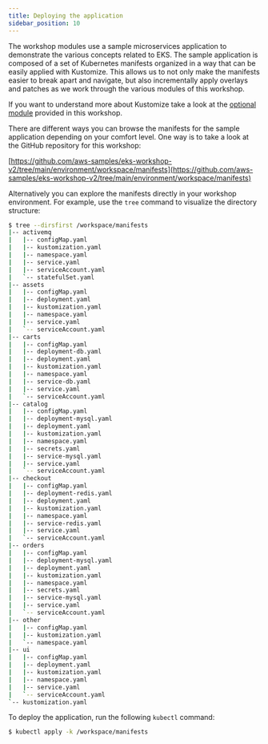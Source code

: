```yaml
---
title: Deploying the application
sidebar_position: 10
---
```


The workshop modules use a sample microservices application to demonstrate the various concepts related to EKS. The sample application is composed of a set of Kubernetes manifests organized in a way that can be easily applied with Kustomize. This allows us to not only make the manifests easier to break apart and navigate, but also incrementally apply overlays and patches as we work through the various modules of this workshop.

If you want to understand more about Kustomize take a look at the [optional module](../kustomize.md) provided in this workshop.

There are different ways you can browse the manifests for the sample application depending on your comfort level. One way is to take a look at the GitHub repository for this workshop:

  [https://github.com/aws-samples/eks-workshop-v2/tree/main/environment/workspace/manifests](https://github.com/aws-samples/eks-workshop-v2/tree/main/environment/workspace/manifests)

Alternatively you can explore the manifests directly in your workshop environment. For example, use the `tree` command to visualize the directory structure:

```bash
$ tree --dirsfirst /workspace/manifests
|-- activemq
|   |-- configMap.yaml
|   |-- kustomization.yaml
|   |-- namespace.yaml
|   |-- service.yaml
|   |-- serviceAccount.yaml
|   `-- statefulSet.yaml
|-- assets
|   |-- configMap.yaml
|   |-- deployment.yaml
|   |-- kustomization.yaml
|   |-- namespace.yaml
|   |-- service.yaml
|   `-- serviceAccount.yaml
|-- carts
|   |-- configMap.yaml
|   |-- deployment-db.yaml
|   |-- deployment.yaml
|   |-- kustomization.yaml
|   |-- namespace.yaml
|   |-- service-db.yaml
|   |-- service.yaml
|   `-- serviceAccount.yaml
|-- catalog
|   |-- configMap.yaml
|   |-- deployment-mysql.yaml
|   |-- deployment.yaml
|   |-- kustomization.yaml
|   |-- namespace.yaml
|   |-- secrets.yaml
|   |-- service-mysql.yaml
|   |-- service.yaml
|   `-- serviceAccount.yaml
|-- checkout
|   |-- configMap.yaml
|   |-- deployment-redis.yaml
|   |-- deployment.yaml
|   |-- kustomization.yaml
|   |-- namespace.yaml
|   |-- service-redis.yaml
|   |-- service.yaml
|   `-- serviceAccount.yaml
|-- orders
|   |-- configMap.yaml
|   |-- deployment-mysql.yaml
|   |-- deployment.yaml
|   |-- kustomization.yaml
|   |-- namespace.yaml
|   |-- secrets.yaml
|   |-- service-mysql.yaml
|   |-- service.yaml
|   `-- serviceAccount.yaml
|-- other
|   |-- configMap.yaml
|   |-- kustomization.yaml
|   `-- namespace.yaml
|-- ui
|   |-- configMap.yaml
|   |-- deployment.yaml
|   |-- kustomization.yaml
|   |-- namespace.yaml
|   |-- service.yaml
|   `-- serviceAccount.yaml
`-- kustomization.yaml
```

To deploy the application, run the following `kubectl` command:

```bash timeout=300 wait=30
$ kubectl apply -k /workspace/manifests
```